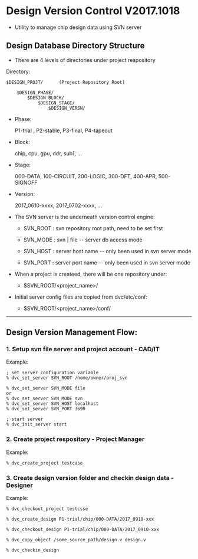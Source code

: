 # Design Version Control V2017.1018

- Utility to manage chip design data using SVN server

## Design Database Directory Structure

- There are 4 levels of directories under project respository

Directory:

	$DESIGN_PROJT/		(Project Repository Root)

		$DESIGN_PHASE/
			$DESIGN_BLOCK/
				$DESIGN_STAGE/
					$DESIGN_VERSN/


* Phase:

	P1-trial , P2-stable, P3-final, P4-tapeout

* Block:

	chip, cpu, gpu, ddr, sub1, ...

* Stage:

	000-DATA, 100-CIRCUIT, 200-LOGIC, 300-DFT, 400-APR, 500-SIGNOFF

* Version:

	2017_0610-xxxx, 2017_0702-xxxx, ...


- The SVN server is the underneath version control engine:

  * SVN_ROOT : svn repository root path, need to be set first
  
  * SVN_MODE : svn | file -- server db access mode
  * SVN_HOST : server host name -- only been used in svn server mode
  * SVN_PORT : server port name -- only been used in svn server mode
  
- When a project is createed, there will be one repository under:

  * $SVN_ROOT/<project_name>/

- Initial server config files are copied from dvc/etc/conf:

  * $SVN_ROOT/<project_name>/conf/
      

***
## Design Version Management Flow:

### 1. Setup svn file server and project account - CAD/IT

Example:

	; set server configuration variable
	% dvc_set_server SVN_ROOT /home/owner/proj_svn
	
	% dvc_set_server SVN_MODE file
	or
	% dvc_set_server SVN_MODE svn
	% dvc_set_server SVN_HOST localhost
	% dvc_set_server SVN_PORT 3690

	; start server
	% dvc_init_server start	

### 2. Create project respository - Project Manager

Example:

	% dvc_create_project testcase


### 3. Create design version folder and checkin design data - Designer

Example:

	% dvc_checkout_project testcsse
	
	% dvc_create_design P1-trial/chip/000-DATA/2017_0910-xxx

	% dvc_checkout_design P1-trial/chip/000-DATA/2017_0910-xxx

	% dvc_copy_object /some_source_path/design.v design.v

	% dvc_checkin_design 


